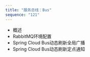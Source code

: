 ```yaml
---
title: "服务总线：Bus"
sequence: "121"
---
```


- 概述
- RabbitMQ环境配置
- Spring Cloud Bus动态刷新全局广播
- Spring Cloud Bus动态刷新定点通知




